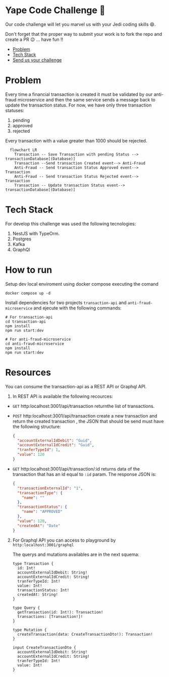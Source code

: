# Yape Code Challenge :rocket:

Our code challenge will let you marvel us with your Jedi coding skills :smile:. 

Don't forget that the proper way to submit your work is to fork the repo and create a PR :wink: ... have fun !!

- [Problem](#problem)
- [Tech Stack](#tech_stack)
- [Send us your challenge](#send_us_your_challenge)

# Problem

Every time a financial transaction is created it must be validated by our anti-fraud microservice and then the same service sends a message back to update the transaction status.
For now, we have only three transaction statuses:

<ol>
  <li>pending</li>
  <li>approved</li>
  <li>rejected</li>  
</ol>

Every transaction with a value greater than 1000 should be rejected.

```mermaid
  flowchart LR
    Transaction -- Save Transaction with pending Status --> transactionDatabase[(Database)]
    Transaction --Send transaction Created event--> Anti-Fraud
    Anti-Fraud -- Send transaction Status Approved event--> Transaction
    Anti-Fraud -- Send transaction Status Rejected event--> Transaction
    Transaction -- Update transaction Status event--> transactionDatabase[(Database)]
```

# Tech Stack

For develop this challenge was used the following tecnologies:
<ol>
  <li> NestJS with TypeOrm. </li>
  <li>Postgres</li>
  <li>Kafka</li>   
  <li>GraphQl</li> 
</ol>

# How to run
Setup dev local enviroment using docker compose executing the comand

```
docker compose up -d
```

Install dependencies for two projects `transaction-api` and `anti-fraud-microservice` and ejecute with the following commands:
```
# For transaction-api
cd transaction-api
npm install
npm run start:dev

# For anti-fraud-microservice
cd anti-fraud-microservice
npm install
npm run start:dev
```

# Resources

You can consume the transaction-api as a REST API or Graphql API.

1. In REST API is available the following recources:

  - `GET` http:localhost:3001/api/transaction returnthe list of transactions.
  - `POST` http:localhost:3001/api/transaction create a new transaction and return the created transaction , the JSON that should be send must have the following structure:

    ```json
    {
      "accountExternalIdDebit": "Guid",
      "accountExternalIdCredit": "Guid",
      "tranferTypeId": 1,
      "value": 120
    }
    ```
  - `GET` http:localhost:3001/api/transaction/:id returns data of the transaction that has an id equal to `:id` param. The response JSON is:
    ```json
    {
      "transactionExternalId": "1",
      "transactionType": {
        "name": ""
      },
      "transactionStatus": {
        "name": "APPROVED"
      },
      "value": 120,
      "createdAt": "Date"
    }
    ```


2. For Graphql API you can access to playground by `http:localhost:3001/graphql`

    The querys and mutations availables are in the next squema:

    ```gql
    type Transaction {
      id: Int!
      accountExternalIdDebit: String!
      accountExternalIdCredit: String!
      tranferTypeId: Int!
      value: Int!
      transactionStatus: Int!
      createdAt: String!
    }

    type Query {
      getTransaction(id: Int!): Transaction!
      transactions: [Transaction!]!
    }

    type Mutation {
      createTransaction(data: CreateTransactionDto!): Transaction!
    }

    input CreateTransactionDto {
      accountExternalIdDebit: String!
      accountExternalIdCredit: String!
      tranferTypeId: Int!
      value: Int!
    }
    ```
